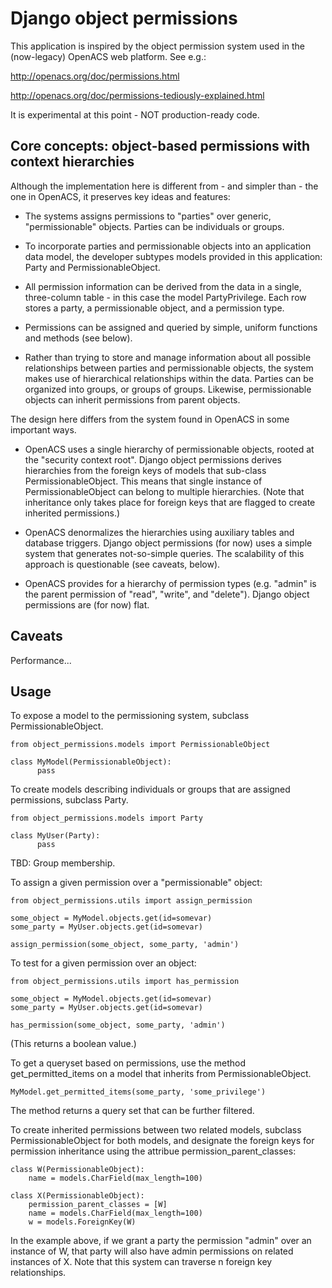 # Django object permissions

This application is inspired by the object permission system used in
the (now-legacy) OpenACS web platform. See e.g.:

http://openacs.org/doc/permissions.html

http://openacs.org/doc/permissions-tediously-explained.html

It is experimental at this point - NOT production-ready code.


## Core concepts: object-based permissions with context hierarchies

Although the implementation here is different from - and simpler
than - the one in OpenACS, it preserves key ideas and features:

* The systems assigns permissions to "parties" over generic,
"permissionable" objects. Parties can be individuals or groups.

* To incorporate parties and permissionable objects into an application
data model, the developer subtypes models provided in this
application: Party and PermissionableObject.

* All permission information can be derived from the data in a single,
three-column table - in this case the model PartyPrivilege. Each row
stores a party, a permissionable object, and a permission type.

* Permissions can be assigned and queried by simple, uniform functions
and methods (see below).

* Rather than trying to store and manage information about all
possible relationships between parties and permissionable objects, the
system makes use of hierarchical relationships within the
data. Parties can be organized into groups, or groups of
groups. Likewise, permissionable objects can inherit permissions from
parent objects.

The design here differs from the system found in OpenACS in some
important ways.

* OpenACS uses a single hierarchy of permissionable objects, rooted at
  the "security context root". Django object permissions derives
  hierarchies from the foreign keys of models that sub-class
  PermissionableObject. This means that single instance of
  PermissionableObject can belong to multiple hierarchies. (Note that
  inheritance only takes place for foreign keys that are flagged to
  create inherited permissions.)

* OpenACS denormalizes the hierarchies using auxiliary tables and
  database triggers. Django object permissions (for now) uses a simple
  system that generates not-so-simple queries. The scalability of this
  approach is questionable (see caveats, below).

* OpenACS provides for a hierarchy of permission types (e.g. "admin"
  is the parent permission of "read", "write", and "delete"). Django
  object permissions are (for now) flat.


## Caveats

Performance...


## Usage

To expose a model to the permissioning system, subclass
PermissionableObject.

```
from object_permissions.models import PermissionableObject

class MyModel(PermissionableObject):
      pass
```

To create models describing individuals or groups that are assigned
permissions, subclass Party.

```
from object_permissions.models import Party

class MyUser(Party):
      pass
```

TBD: Group membership.


To assign a given permission over a "permissionable" object:

```
from object_permissions.utils import assign_permission

some_object = MyModel.objects.get(id=somevar)
some_party = MyUser.objects.get(id=somevar)

assign_permission(some_object, some_party, 'admin')
```

To test for a given permission over an object:

```
from object_permissions.utils import has_permission

some_object = MyModel.objects.get(id=somevar)
some_party = MyUser.objects.get(id=somevar)

has_permission(some_object, some_party, 'admin')
```
 (This returns a boolean value.)


To get a queryset based on permissions, use the method
get_permitted_items on a model that inherits from
PermissionableObject.

```
MyModel.get_permitted_items(some_party, 'some_privilege')
```

The method returns a query set that can be further filtered.


To create inherited permissions between two related models, subclass
PermissionableObject for both models, and designate the foreign keys
for permission inheritance using the attribue
permission_parent_classes:

```
class W(PermissionableObject):
    name = models.CharField(max_length=100)

class X(PermissionableObject):
    permission_parent_classes = [W]
    name = models.CharField(max_length=100)
    w = models.ForeignKey(W)
````

In the example above, if we grant a party the permission "admin" over
an instance of W, that party will also have admin permissions on
related instances of X. Note that this system can traverse n foreign
key relationships.



